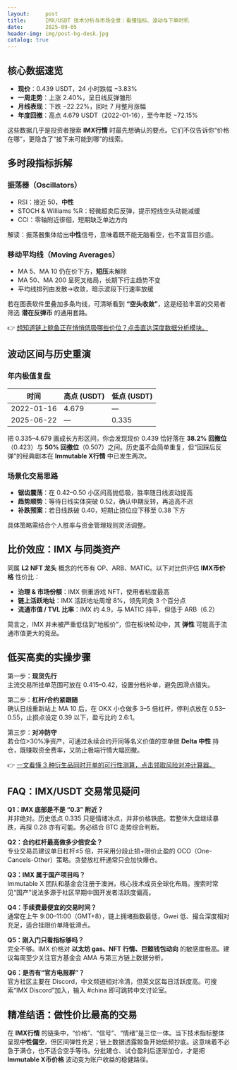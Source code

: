 ```yaml
---
layout:     post
title:      IMX/USDT 技术分析与市场全景：看懂指标、波动与下单时机
date:       2025-09-05
header-img: img/post-bg-desk.jpg
catalog: true
---
```


## 核心数据速览

- **现价**：0.439 USDT，24 小时跌幅 −3.83%  
- **一周走势**：上涨 2.40%，呈日线反弹雏形  
- **月线表现**：下跌 −22.22%，回吐 7 月整月涨幅  
- **年度回撤**：高点 4.679 USDT（2022-01-16），至今年贬 −72.15%

这些数据几乎是投资者搜索 **IMX行情** 时最先想确认的要点。它们不仅告诉你“价格在哪”，更隐含了“接下来可能到哪”的线索。

## 多时段指标拆解

### 振荡器（Oscillators）

- RSI：接近 50，**中性**  
- STOCH & Williams %R：轻微超卖后反弹，提示短线空头动能减缓  
- CCI：零轴附近徘徊，短期缺乏单边方向

解读：振荡器集体给出**中性**信号，意味着既不能无脑看空，也不宜盲目抄底。

### 移动平均线（Moving Averages）

- MA 5、MA 10 仍在价下方，**短压**未解除  
- MA 50、MA 200 呈死叉格局，长期下行主趋势不变  
- 平均线排列由发散→收敛，暗示波段下行速率放缓

若在图表软件里叠加多条均线，可清晰看到 **“空头收敛”**，这是经验丰富的交易者筛选 **潜在反弹币** 的通用套路。

👉 [想知道链上鲸鱼正在悄悄低吸哪些价位？点击直达深度数据分析模块。](https://okxdog.com/)

## 波动区间与历史重演

### 年内极值复盘

| 时间 | 高点 (USDT) | 低点 (USDT) |
|------|-------------|-------------|
| 2022-01-16 | 4.679 | — |
| 2025-06-22 | — | 0.335 |

把 0.335–4.679 画成长方形区间，你会发现现价 0.439 恰好落在 **38.2% 回撤位**（0.423）与 **50% 回撤位**（0.507）之间。历史虽不会简单重复，但“回踩后反弹”的经典剧本在 **Immutable X行情** 中已发生两次。

### 场景化交易思路

- **锯齿震荡**：在 0.42–0.50 小区间高抛低吸，胜率随日线波动提高  
- **趋势顺势**：等待日线实体突破 0.52，确认中期反转，再追高不迟  
- **补跌预案**：若日线跌破 0.40，短期止损位应下移至 0.38 下方

具体策略需结合个人胜率与资金管理规则灵活调整。

## 比价效应：IMX 与同类资产

同属 **L2 NFT 龙头** 概念的代币有 OP、ARB、MATIC。以下对比供评估 **IMX币价格** 性价比：

- **治理 & 市场份额**：IMX 侧重游戏 NFT，使用者粘度最高  
- **链上活跃地址**：IMX 活跃地址周增 8%，领先同类 3 个百分点  
- **流通市值 / TVL 比率**：IMX 约 4.9，与 MATIC 持平，但低于 ARB（6.2）

简言之，IMX 并未被严重低估到“地板价”，但在板块轮动中，其 **弹性** 可能高于流通市值更大的竞品。

## 低买高卖的实操步骤

第一步：**现货先行**  
主流交易所挂单范围可放在 0.415–0.42，设置分档补单，避免因滑点错失。

第二步：**杠杆/合约紧跟随**  
确认日线重新站上 MA 10 后，在 OKX 小仓做多 3–5 倍杠杆，停利点放在 0.53–0.55，止损点设定 0.39 以下，盈亏比约 2.6:1。

第三步：**对冲防守**  
若仓位>30%净资产，可通过永续合约开同等名义价值的空单做 **Delta 中性** 持仓，既赚取资金费率，又防止极端行情大幅回撤。

👉 [一文看懂 3 种衍生品同时开单的可行性测算，点击领取风险对冲计算器。](https://okxdog.com/)

## FAQ：IMX/USDT 交易常见疑问

**Q1：IMX 底部是不是 “0.3” 附近？**  
并非绝对。历史低点 0.335 只是情绪冰点，并非价格铁底。若整体大盘继续暴跌，再探 0.28 亦有可能。务必结合 BTC 走势综合判断。

**Q2：合约杠杆最高做多少倍安全？**  
专业交易员建议单日杠杆≤5 倍，并采用分段止损+限价止盈的 OCO（One-Cancels-Other）策略。贪婪放杠杆通常只会加快爆仓。

**Q3：IMX 属于国产项目吗？**  
Immutable X 团队和基金会注册于澳洲，核心技术成员全球化布局。搜索时常见“国产”说法多源于社区早期中国开发者活跃度偏高。

**Q4：手续费最便宜的交易时间？**  
通常在上午 9:00–11:00（GMT+8），链上拥堵指数最低，Gwei 低、撮合深度相对充足，适合挂限价单降低滑点。

**Q5：刚入门只看指标够吗？**  
完全不够。IMX 价格对 **以太坊 gas、NFT 行情、巨鲸钱包动向** 的敏感度极高。建议每周至少关注官方基金会 AMA 与第三方链上数据分析。

**Q6：是否有“官方电报群”？**  
官方社区主要在 Discord，中文频道相对冷清，但英文区每日活跃度高。可搜索“IMX Discord”加入，输入 #china 即可跳转中文讨论室。

## 精准结语：做性价比最高的交易

在 **IMX行情** 的链条中，“价格”、“信号”、“情绪”是三位一体。当下技术指标整体呈现**中性偏空**，但区间弹性充足；链上数据透露鲸鱼开始低频抄底。这意味着不必急于满仓，也不适合空手等待。分批建仓、试仓盈利后逐渐加仓，才是把 **Immutable X币价格** 波动变为账户收益的稳健路径。